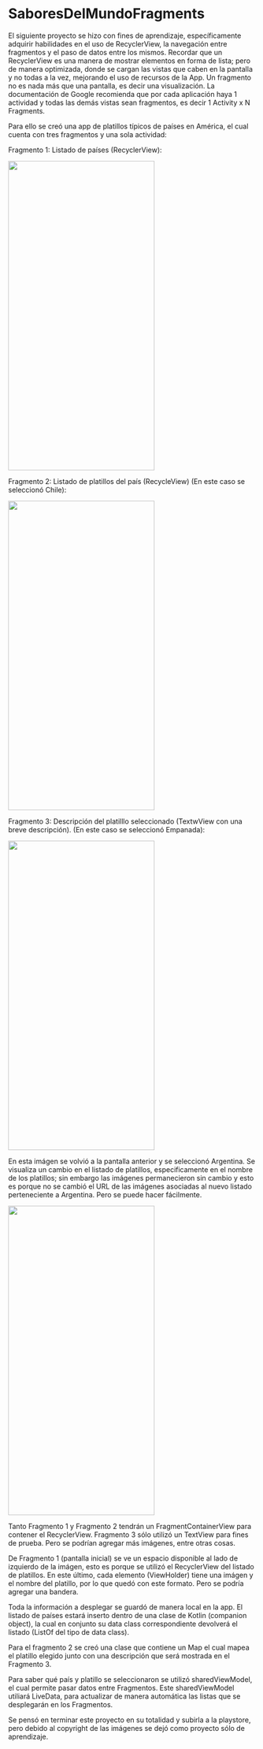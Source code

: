 # SaboresDelMundoFragments

El siguiente proyecto se hizo con fines de aprendizaje, específicamente adquirir habilidades en el uso de RecyclerView, la navegación entre fragmentos y el paso 
de datos entre los mismos. Recordar que un RecyclerView es una manera de mostrar elementos en forma de lista; pero de manera optimizada, donde se cargan las vistas 
que caben en la pantalla y no todas a la vez, mejorando el uso de recursos de la App. Un fragmento no es nada más que una pantalla, es decir una visualización. 
La documentación de Google recomienda que por cada aplicación haya 1 actividad y todas las demás vistas sean fragmentos, es decir 1 Activity x N Fragments.

Para ello se creó una app de platillos típicos de países en América, el cual cuenta con tres fragmentos y una sola actividad:

Fragmento 1: Listado de países (RecyclerView):

<img src="https://user-images.githubusercontent.com/25965764/159942940-52a372cc-16d1-4487-8e6e-481693edeb8c.png" width="297" height="628">


Fragmento 2: Listado de platillos del país (RecycleView) (En este caso se seleccionó Chile):

<img src="(https://user-images.githubusercontent.com/25965764/159943361-efb4fa4e-4ba3-47ff-a837-02b94369c7bc.png" width="297" height="628">


Fragmento 3: Descripción del platilllo seleccionado (TextwView con una breve descripción). (En este caso se seleccionó Empanada):

<img src="https://user-images.githubusercontent.com/25965764/159943491-a95342be-efb4-4675-91bf-3109598b316e.png" width="297" height="628">


En esta imágen se volvió a la pantalla anterior y se seleccionó Argentina. Se visualiza un cambio en el listado de platillos, especificamente en el nombre de los
platillos; sin embargo las imágenes permanecieron sin cambio y esto es porque no se cambió el URL de las imágenes asociadas al nuevo listado perteneciente a Argentina.
Pero se puede hacer fácilmente.


<img src="https://user-images.githubusercontent.com/25965764/159948938-52071ccd-367a-41de-9da3-02814e5401b5.png" width="297" height="628">



Tanto Fragmento 1 y Fragmento 2 tendrán un FragmentContainerView para contener el RecyclerView. Fragmento 3 sólo utilizó un TextView para fines de prueba.
Pero se podrían agregar más imágenes, entre otras cosas.

De Fragmento 1 (pantalla inicial) se ve un espacio disponible al lado de izquierdo de la imágen, esto es porque se utilizó el RecyclerView del listado de platillos. 
En este último, cada elemento (ViewHolder) tiene una imágen y el nombre del platillo, por lo que quedó con este formato. Pero se podría agregar una bandera.

Toda la información a desplegar se guardó de manera local en la app. El listado de países estará inserto dentro de una clase de Kotlin (companion object), 
la cual en conjunto su data class correspondiente devolverá el listado (ListOf del tipo de data class). 

Para el fragmento 2 se creó una clase que contiene un Map el cual mapea el platillo elegido junto con una descripción que será mostrada en el Fragmento 3.

Para saber qué país y platillo se seleccionaron se utilizó sharedViewModel, el cual permite pasar datos entre Fragmentos. Este sharedViewModel utiliará LiveData,
para actualizar de manera automática las listas que se desplegarán en los Fragmentos.

Se pensó en terminar este proyecto en su totalidad y subirla a la playstore, pero debido al copyright de las imágenes se dejó como proyecto sólo de aprendizaje.

